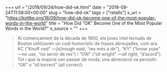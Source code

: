 +++
url = "/2018/09/24/how-did-ok.html"
date = "2018-09-24T11:58:00+00:00"
slug = "how-did-ok"
tags = ["retalls"]
x_url = "https://kottke.org/18/09/how-did-ok-become-one-of-the-most-popular-words-in-the-world"
title = "How Did “OK” Become One of the Most Popular Words in the World?"
x_source = ""
+++


> Al començament de la dècada de 1800, els joves intel·lectuals de Boston utilitzaven un codi humorístic de frases abreujades, com ara KC ("Knuff ced" —*\[e]nough said*, “res més a dir”), “KY” (“know yuse” —*no use*, “no servir de res”) i “OW” (“oll wright” —*all right*, “d’acord”). Tot i que la majoria van passar de moda, una abreviació va persistir: “OK” o “oll korrect” (*all correct*).
